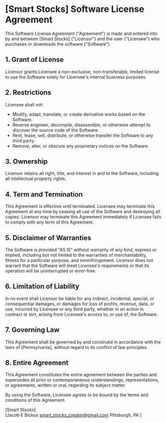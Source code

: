 # [Smart Stocks] Software License Agreement

This Software License Agreement ("Agreement") is made and entered into by and between [Smart Stocks] ("Licensor") and the user ("Licensee") who purchases or downloads the software ("Software").

## 1. Grant of License
Licensor grants Licensee a non-exclusive, non-transferable, limited license to use the Software solely for Licensee's internal business purposes.

## 2. Restrictions
Licensee shall not:
- Modify, adapt, translate, or create derivative works based on the Software.
- Reverse engineer, decompile, disassemble, or otherwise attempt to discover the source code of the Software.
- Rent, lease, sell, distribute, or otherwise transfer the Software to any third party.
- Remove, alter, or obscure any proprietary notices on the Software.

## 3. Ownership
Licensor retains all right, title, and interest in and to the Software, including all intellectual property rights.

## 4. Term and Termination
This Agreement is effective until terminated. Licensee may terminate this Agreement at any time by ceasing all use of the Software and destroying all copies. Licensor may terminate this Agreement immediately if Licensee fails to comply with any term of this Agreement.

## 5. Disclaimer of Warranties
The Software is provided "AS IS" without warranty of any kind, express or implied, including but not limited to the warranties of merchantability, fitness for a particular purpose, and noninfringement. Licensor does not warrant that the Software will meet Licensee's requirements or that its operation will be uninterrupted or error-free.

## 6. Limitation of Liability
In no event shall Licensor be liable for any indirect, incidental, special, or consequential damages, or damages for loss of profits, revenue, data, or use, incurred by Licensee or any third party, whether in an action in contract or tort, arising from Licensee's access to, or use of, the Software.

## 7. Governing Law
This Agreement shall be governed by and construed in accordance with the laws of [Pennsylvania], without regard to its conflict of law principles.

## 8. Entire Agreement
This Agreement constitutes the entire agreement between the parties and supersedes all prior or contemporaneous understandings, representations, or agreements, written or oral, regarding its subject matter.

By using the Software, Licensee agrees to be bound by the terms and conditions of this Agreement.

[Smart Stocks]  
[Jacob E Bickus
smart_stocks_creator@gmail.com
Pittsburgh, PA ]
